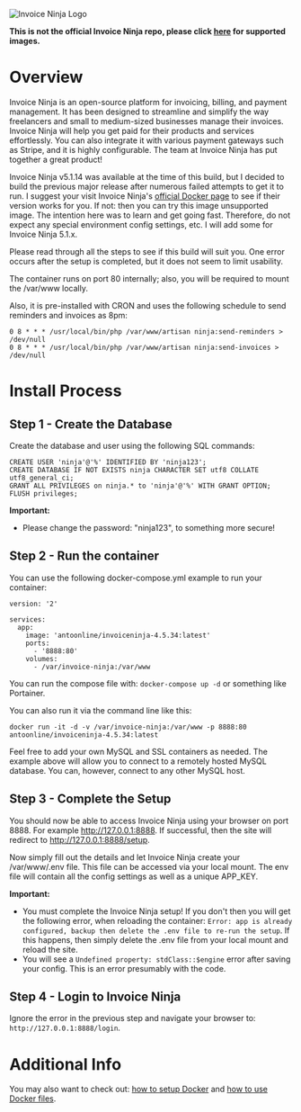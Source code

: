![Invoice Ninja Logo](https://anto.online/wp-content/uploads/2021/03/Invoice-Ninja-Header-Logo.png)

**This is not the official Invoice Ninja repo, please click [here](https://hub.docker.com/r/invoiceninja/invoiceninja) for supported images.**

# Overview #

Invoice Ninja is an open-source platform for invoicing, billing, and payment management. It has been designed to streamline and simplify the way freelancers and small to medium-sized businesses manage their invoices. Invoice Ninja will help you get paid for their products and services effortlessly. You can also integrate it with various payment gateways such as Stripe, and it is highly configurable. The team at Invoice Ninja has put together a great product!

Invoice Ninja v5.1.14 was available at the time of this build, but I decided to build the previous major release after numerous failed attempts to get it to run. I suggest your visit Invoice Ninja's [official Docker page](https://hub.docker.com/r/invoiceninja/invoiceninja) to see if their version works for you. If not: then you can try this image unsupported image. The intention here was to learn and get going fast. Therefore, do not expect any special environment config settings, etc. I will add some for Invoice Ninja 5.1.x.

Please read through all the steps to see if this build will suit you. One error occurs after the setup is completed, but it does not seem to limit usability.

The container runs on port 80 internally; also, you will be required to mount the /var/www locally.

Also, it is pre-installed with CRON and uses the following schedule to send reminders and invoices as 8pm:

````
0 8 * * * /usr/local/bin/php /var/www/artisan ninja:send-reminders > /dev/null
0 8 * * * /usr/local/bin/php /var/www/artisan ninja:send-invoices > /dev/null
````

# Install Process #

## Step 1 - Create the Database ##

Create the database and user using the following SQL commands:

````
CREATE USER 'ninja'@'%' IDENTIFIED BY 'ninja123';
CREATE DATABASE IF NOT EXISTS ninja CHARACTER SET utf8 COLLATE utf8_general_ci;
GRANT ALL PRIVILEGES on ninja.* to 'ninja'@'%' WITH GRANT OPTION;
FLUSH privileges;
````

**Important:**
- Please change the password: "ninja123", to something more secure!

## Step 2 - Run the container ##

You can use the following docker-compose.yml example to run your container:

````
version: '2'

services:
  app:
    image: 'antoonline/invoiceninja-4.5.34:latest'
    ports:
      - '8888:80'
    volumes:
      - /var/invoice-ninja:/var/www
````

You can run the compose file with: ````docker-compose up -d```` or something like Portainer.

You can also run it via the command line like this:

````
docker run -it -d -v /var/invoice-ninja:/var/www -p 8888:80 antoonline/invoiceninja-4.5.34:latest
````

Feel free to add your own MySQL and SSL containers as needed. The example above will allow you to connect to a remotely hosted MySQL database. You can, however, connect to any other MySQL host.

## Step 3 - Complete the Setup ##

You should now be able to access Invoice Ninja using your browser on port 8888. For example http://127.0.0.1:8888. If successful, then the site will redirect to http://127.0.0.1:8888/setup.

Now simply fill out the details and let Invoice Ninja create your /var/www/.env file. This file can be accessed via your local mount. The env file will contain all the config settings as well as a unique APP_KEY.

**Important:**
- You must complete the Invoice Ninja setup! If you don't then you will get the following error, when reloading the container:
````Error: app is already configured, backup then delete the .env file to re-run the setup````. If this happens, then simply delete the .env file from your local mount and reload the site.
- You will see a ````Undefined property: stdClass::$engine```` error after saving your config. This is an error presumably with the code.

## Step 4 - Login to Invoice Ninja ##

Ignore the error in the previous step and navigate your browser to: ````http://127.0.0.1:8888/login````.

# Additional Info # 

You may also want to check out: [how to setup Docker](https://anto.online/guides/setup-docker/) and [how to use Docker files](https://anto.online/guides/how-to-use-dockerfiles-in-docker/).